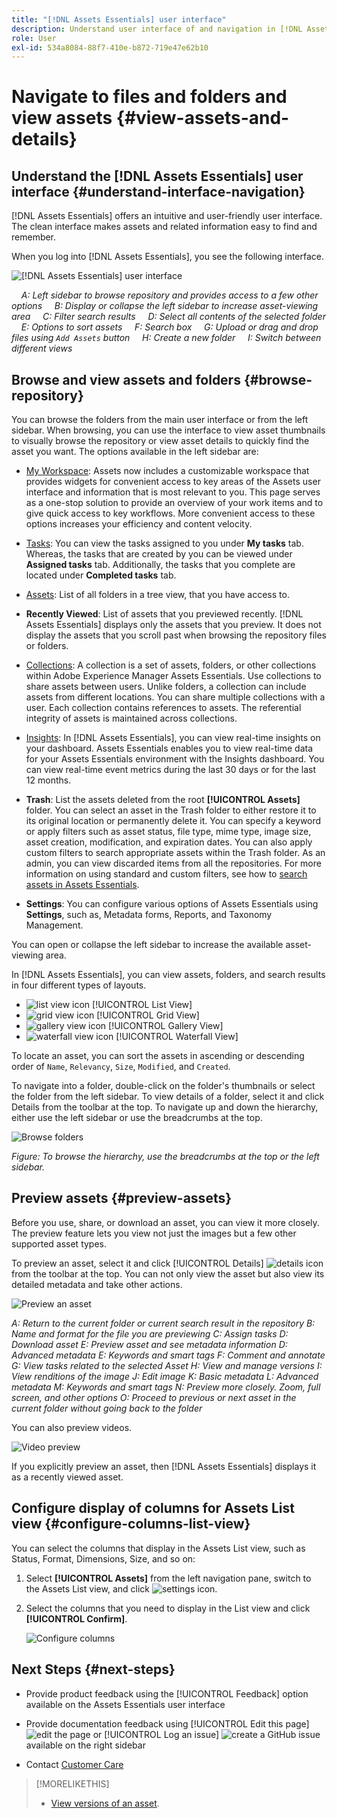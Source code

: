 ```yaml
---
title: "[!DNL Assets Essentials] user interface"
description: Understand user interface of and navigation in [!DNL Assets Essentials].
role: User
exl-id: 534a8084-88f7-410e-b872-719e47e62b10
---
```

# Navigate to files and folders and view assets {#view-assets-and-details}

<!-- TBD: Give screenshots of all views with many assets. Zoom out to showcase how the thumbnails/tiles flow on the UI in different views. -->

<!-- TBD: The options in left sidebar may change. Shared with me and Shared by me are missing for now. Update this section as UI is updated. -->

## Understand the [!DNL Assets Essentials] user interface {#understand-interface-navigation}

[!DNL Assets Essentials] offers an intuitive and user-friendly user interface. The clean interface makes assets and related information easy to find and remember.

When you log into [!DNL Assets Essentials], you see the following interface.

![[!DNL Assets Essentials] user interface](assets/essentials-interface.png)

&nbsp;&nbsp;&nbsp; *A: Left sidebar to browse repository and provides access to a few other options*
&nbsp;&nbsp;&nbsp; *B: Display or collapse the left sidebar to increase asset-viewing area*
&nbsp;&nbsp;&nbsp; *C: Filter search results*
&nbsp;&nbsp;&nbsp; *D: Select all contents of the selected folder*
&nbsp;&nbsp;&nbsp; *E: Options to sort assets*
&nbsp;&nbsp;&nbsp; *F: Search box*
&nbsp;&nbsp;&nbsp; *G: Upload or drag and drop files using `Add Assets` button*
&nbsp;&nbsp;&nbsp; *H: Create a new folder*
&nbsp;&nbsp;&nbsp; *I: Switch between different views*

<!-- TBD: Need an embedded video here with narration. It has to be hosted on MPC to be embeddable. -->

## Browse and view assets and folders {#browse-repository}

You can browse the folders from the main user interface or from the left sidebar. When browsing, you can use the interface to view asset thumbnails to visually browse the repository or view asset details to quickly find the asset you want. The options available in the left sidebar are:

* [My Workspace](https://experienceleague.adobe.com/docs/experience-manager-assets-essentials/help/my-workspace.html?lang=en): Assets now includes a customizable workspace that provides widgets for convenient access to key areas of the Assets user interface and information that is most relevant to you. This page serves as a one-stop solution to provide an overview of your work items and to give quick access to key workflows. More convenient access to these options increases your efficiency and content velocity.
* [Tasks](https://experienceleague.adobe.com/docs/experience-manager-assets-essentials/help/my-workspace.html?lang=en): You can view the tasks assigned to you under **My tasks** tab. Whereas, the tasks that are created by you can be viewed under **Assigned tasks** tab. Additionally, the tasks that you complete are located under **Completed tasks** tab.
* [Assets](https://experienceleague.adobe.com/docs/experience-manager-assets-essentials/help/manage-organize.html?lang=en): List of all folders in a tree view, that you have access to.
* **Recently Viewed**: List of assets that you previewed recently. [!DNL Assets Essentials] displays only the assets that you preview. It does not display the assets that you scroll past when browsing the repository files or folders.
* [Collections](https://experienceleague.adobe.com/docs/experience-manager-assets-essentials/help/manage-collections.html?lang=en): A collection is a set of assets, folders, or other collections within Adobe Experience Manager Assets Essentials. Use collections to share assets between users. Unlike folders, a collection can include assets from different locations. You can share multiple collections with a user. Each collection contains references to assets. The referential integrity of assets is maintained across collections.

* [Insights](https://experienceleague.adobe.com/docs/experience-manager-assets-essentials/help/manage-reports.html?lang=en#view-live-statistics): In [!DNL Assets Essentials], you can view real-time insights on your dashboard. Assets Essentials enables you to view real-time data for your Assets Essentials environment with the Insights dashboard. You can view real-time event metrics during the last 30 days or for the last 12 months. 

* **Trash**: List the assets deleted from the root **[!UICONTROL Assets]** folder. You can select an asset in the Trash folder to either restore it to its original location or permanently delete it. You can specify a keyword or apply filters such as asset status, file type, mime type, image size, asset creation, modification, and expiration dates. You can also apply custom filters to search appropriate assets within the Trash folder. As an admin, you can view discarded items from all the repositories. For more information on using standard and custom filters, see how to [search assets in Assets Essentials](search.md).  

* **Settings**: You can configure various options of Assets Essentials using **Settings**, such as, Metadata forms, Reports, and Taxonomy Management.

<!-- TBD: Not sure if we want to publish these right now. CC Libs are beta as per Greg.
* **Libraries**: Access to [!DNL Adobe Creative Cloud Team] (CCT) Libraries view. This view is visible only if the user is entitled to CCT Libraries.
-->

<!-- TBD: My Work Space shows task inbox and it is not visible on AEM Cloud Demos as of now. It is the source of truth server hence not documenting My Work Space option for now.
-->

You can open or collapse the left sidebar to increase the available asset-viewing area.

In [!DNL Assets Essentials], you can view assets, folders, and search results in four different types of layouts.

* ![list view icon](assets/do-not-localize/list-view.png) [!UICONTROL List View]
* ![grid view icon](assets/do-not-localize/grid-view.png) [!UICONTROL Grid View]
* ![gallery view icon](assets/do-not-localize/gallery-view.png) [!UICONTROL Gallery View]
* ![waterfall view icon](assets/do-not-localize/waterfall-view.png) [!UICONTROL Waterfall View]

To locate an asset, you can sort the assets in ascending or descending order of `Name`, `Relevancy`, `Size`, `Modified`, and `Created`.

To navigate into a folder, double-click on the folder's thumbnails or select the folder from the left sidebar. To view details of a folder, select it and click Details from the toolbar at the top. To navigate up and down the hierarchy, either use the left sidebar or use the breadcrumbs at the top.

![Browse folders](assets/browsing-folders.png)

*Figure: To browse the hierarchy, use the breadcrumbs at the top or the left sidebar.*

## Preview assets {#preview-assets}

Before you use, share, or download an asset, you can view it more closely. The preview feature lets you view not just the images but a few other supported asset types.

To preview an asset, select it and click [!UICONTROL Details] ![details icon](assets/do-not-localize/edit-in-icon.png) from the toolbar at the top. You can not only view the asset but also view its detailed metadata and take other actions.

![Preview an asset](assets/preview-asset-2.png)

*A: Return to the current folder or current search result in the repository*
*B: Name and format for the file you are previewing*
*C: Assign tasks*
*D: Download asset*
*E: Preview asset and see metadata information*
*D: Advanced metadata*
*E: Keywords and smart tags*
*F: Comment and annotate*
*G: View tasks related to the selected Asset*
*H: View and manage versions*
*I: View renditions of the image*
*J: Edit image*
*K: Basic metadata*
*L: Advanced metadata*
*M: Keywords and smart tags*
*N: Preview more closely. Zoom, full screen, and other options*
*O: Proceed to previous or next asset in the current folder without going back to the folder*

You can also preview videos.

![Video preview](/help/using/assets/preview-video.png)

If you explicitly preview an asset, then [!DNL Assets Essentials] displays it as a recently viewed asset.

<!-- TBD: Describe the options.

Explicitly previewed assets are displayed as recently viewed assets. Give screenshot of this.
Other use cases after previewing.
-->

## Configure display of columns for Assets List view {#configure-columns-list-view}

You can select the columns that display in the Assets List view, such as Status, Format, Dimensions, Size, and so on:

1. Select **[!UICONTROL Assets]** from the left navigation pane, switch to the Assets List view, and click ![settings icon](assets/settings-icon.svg).

1. Select the columns that you need to display in the List view and click **[!UICONTROL Confirm]**.

   ![Configure columns](/help/using/assets/configure-columns.png)

## Next Steps {#next-steps}

* Provide product feedback using the [!UICONTROL Feedback] option available on the Assets Essentials user interface

*  Provide documentation feedback using [!UICONTROL Edit this page] ![edit the page](assets/do-not-localize/edit-page.png) or [!UICONTROL Log an issue] ![create a GitHub issue](assets/do-not-localize/github-issue.png) available on the right sidebar

* Contact [Customer Care](https://experienceleague.adobe.com/?support-solution=General#support)

>[!MORELIKETHIS]
>
>* [View versions of an asset](/help/using/manage-organize.md#view-versions).
